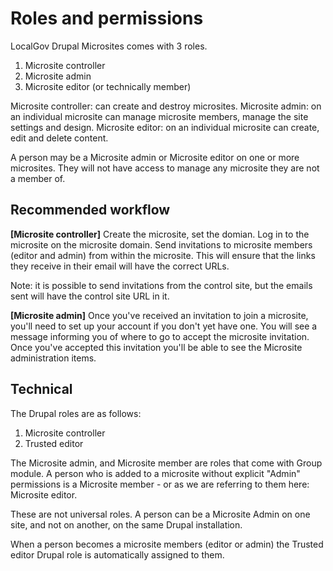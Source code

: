 # Roles and permissions

LocalGov Drupal Microsites comes with 3 roles.

1. Microsite controller 
2. Microsite admin 
3. Microsite editor (or technically member)

Microsite controller: can create and destroy microsites.
Microsite admin: on an individual microsite can manage microsite members, manage the site settings and design.
Microsite editor: on an individual microsite can create, edit and delete content.

A person may be a Microsite admin or Microsite editor on one or more microsites. They will not have access to manage any microsite they are not a member of. 

## Recommended workflow

**[Microsite controller]** Create the microsite, set the domian.
Log in to the microsite on the microsite domain. 
Send invitations to microsite members (editor and admin) from within the microsite. This will ensure that the links they receive in their email will have the correct URLs. 

Note: it is possible to send invitations from the control site, but the emails sent will have the control site URL in it. 

**[Microsite admin]** Once you've received an invitation to join a microsite, you'll need to set up your account if you don't yet have one. You will see a message informing you of where to go to accept the microsite invitation. Once you've accepted this invitation you'll be able to see the Microsite administration items.


## Technical 

The Drupal roles are as follows:

1. Microsite controller
2. Trusted editor

The Microsite admin, and Microsite member are roles that come with Group module. A person who is added to a microsite without explicit "Admin" permissions is a Microsite member - or as we are referring to them here: Microsite editor.

These are not universal roles. A person can be a Microsite Admin on one site, and not on another, on the same Drupal installation.

When a person becomes a microsite members (editor or admin) the Trusted editor Drupal role is automatically assigned to them. 
